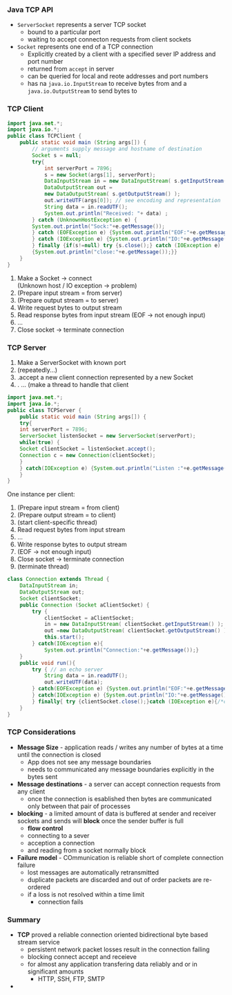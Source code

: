 ### Java TCP API
- `ServerSocket` represents a server TCP socket
	- bound to a particular port 
	- waiting to accept connecton requests from client sockets
- `Socket` represents one end of a TCP connection
	- Explicitly created by a client with a specified sever IP address and port number 
	- returned from `accept` in server
	- can be queried for local and reote addresses and port numbers 
	- has na `java.io.InputStream` to receive bytes from and a `java.io.OutputStream` to send bytes to

### TCP Client 
``` Java
import java.net.*;  
import java.io.*;  
public class TCPClient {  
	public static void main (String args[]) {  
		// arguments supply message and hostname of destination  
		Socket s = null;  
		try{  
			int serverPort = 7896;  
			s = new Socket(args[1], serverPort);  
			DataInputStream in = new DataInputStream( s.getInputStream() );  
			DataOutputStream out =  
			new DataOutputStream( s.getOutputStream() );  
			out.writeUTF(args[0]); // see encoding and representation  
			String data = in.readUTF();  
			System.out.println("Received: "+ data) ;  
		} catch (UnknownHostException e) {  
		System.out.println("Sock:"+e.getMessage());  
		} catch (EOFException e) {System.out.println("EOF:"+e.getMessage());  
		} catch (IOException e) {System.out.println("IO:"+e.getMessage());  
		} finally {if(s!=null) try {s.close();} catch (IOException e)  
		{System.out.println("close:"+e.getMessage());}}  
	}  
}
```
1. Make a Socket -> connect  
(Unknown host / IO exception -> problem)  
2. (Prepare input stream = from server)  
3. (Prepare output stream = to server)  
4. Write request bytes to output stream  
5. Read response bytes from input stream  (EOF -> not enough input)  
6. ...  
7. Close socket -> terminate connection

### TCP Server 

1. Make a ServerSocket with known port  
2. (repeatedly...)  
3. .accept a new client connection   represented by a new Socket  
4. . ... (make a thread to handle that client
```Java
import java.net.*;  
import java.io.*;  
public class TCPServer {  
	public static void main (String args[]) {  
	try{  
	int serverPort = 7896;  
	ServerSocket listenSocket = new ServerSocket(serverPort);  
	while(true) {  
	Socket clientSocket = listenSocket.accept();  
	Connection c = new Connection(clientSocket);  
	}  
	} catch(IOException e) {System.out.println("Listen :"+e.getMessage());}  
	}  
}
```

One instance per client:  
1. (Prepare input stream = from client)  
2. (Prepare output stream = to client)  
3. (start client-specific thread)  
4. Read request bytes from input stream  
5. ...  
6. Write response bytes to output stream  
7. (EOF -> not enough input)  
8. Close socket -> terminate connection  
9. (terminate thread)

```Java
class Connection extends Thread {  
	DataInputStream in;  
	DataOutputStream out;  
	Socket clientSocket;  
	public Connection (Socket aClientSocket) {  
		try {  
			clientSocket = aClientSocket;  
			in = new DataInputStream( clientSocket.getInputStream() );  
			out =new DataOutputStream( clientSocket.getOutputStream() );  
			this.start();  
		} catch(IOException e){
			System.out.println("Connection:"+e.getMessage());}  
	}  
	public void run(){  
		try { // an echo server  
			String data = in.readUTF();  
			out.writeUTF(data);  
		} catch(EOFException e) {System.out.println("EOF:"+e.getMessage());  
		} catch(IOException e) {System.out.println("IO:"+e.getMessage());  
		} finally{ try {clientSocket.close();}catch (IOException e){/*close failed*/}}  
	}  
}
```
### TCP Considerations 
- **Message Size**  - application reads / writes any number of bytes at a time until the connection is closed 
	- App does not see any message boundaries
	- needs to communicated any message boundaries explicitly in the bytes sent 
- **Message destinations** - a server can accept connection requests from any client 
	- once the connection is esablished then bytes are communicated only between that pair of processes 
- **blocking** - a limited amount of data is buffered at sender and receiver sockets and sends will **block** once the sender buffer is full
	- **flow control** 
	- connecting to a sever
	- acception a connection 
	- and reading from a socket normally block
- **Failure model** - COmmunication is reliable short of complete connection failure
	- lost messages are automatically retransmitted
	- duplicate packets are discarded and out of order packets are re-ordered
	- if a loss is not resolved within a time limit
		- connection fails

### Summary

- **TCP** proved a reliable connection oriented bidirectional byte based stream service
	- persistent network packet losses result in the connection failing 
	- blocking connect accept and receieve 
	- for almost any application transfering data reliably and or in significant amounts
		- HTTP, SSH, FTP, SMTP
-